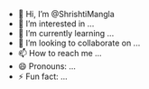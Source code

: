 - 👋 Hi, I’m @ShrishtiMangla
- 👀 I’m interested in ...
- 🌱 I’m currently learning ...
- 💞️ I’m looking to collaborate on ...
- 📫 How to reach me ...
- 😄 Pronouns: ...
- ⚡ Fun fact: ...

<!---
ShrishtiMangla/ShrishtiMangla is a ✨ special ✨ repository because its `README.md` (this file) appears on your GitHub profile.
You can click the Preview link to take a look at your changes.
--->
